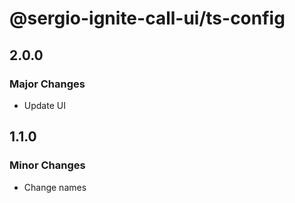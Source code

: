# @sergio-ignite-call-ui/ts-config

## 2.0.0

### Major Changes

-   Update UI

## 1.1.0

### Minor Changes

-   Change names
